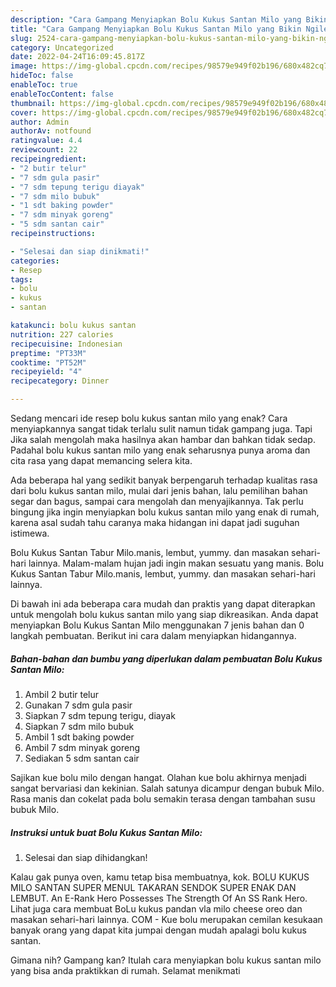 ```yaml
---
description: "Cara Gampang Menyiapkan Bolu Kukus Santan Milo yang Bikin Ngiler, Buat Buka Puasa Enak"
title: "Cara Gampang Menyiapkan Bolu Kukus Santan Milo yang Bikin Ngiler, Buat Buka Puasa Enak"
slug: 2524-cara-gampang-menyiapkan-bolu-kukus-santan-milo-yang-bikin-ngiler-buat-buka-puasa-enak
category: Uncategorized
date: 2022-04-24T16:09:45.817Z
image: https://img-global.cpcdn.com/recipes/98579e949f02b196/680x482cq70/bolu-kukus-santan-milo-foto-resep-utama.jpg
hideToc: false
enableToc: true
enableTocContent: false
thumbnail: https://img-global.cpcdn.com/recipes/98579e949f02b196/680x482cq70/bolu-kukus-santan-milo-foto-resep-utama.jpg
cover: https://img-global.cpcdn.com/recipes/98579e949f02b196/680x482cq70/bolu-kukus-santan-milo-foto-resep-utama.jpg
author: Admin
authorAv: notfound
ratingvalue: 4.4
reviewcount: 22
recipeingredient:
- "2 butir telur"
- "7 sdm gula pasir"
- "7 sdm tepung terigu diayak"
- "7 sdm milo bubuk"
- "1 sdt baking powder"
- "7 sdm minyak goreng"
- "5 sdm santan cair"
recipeinstructions:

- "Selesai dan siap dinikmati!"
categories:
- Resep
tags:
- bolu
- kukus
- santan

katakunci: bolu kukus santan 
nutrition: 227 calories
recipecuisine: Indonesian
preptime: "PT33M"
cooktime: "PT52M"
recipeyield: "4"
recipecategory: Dinner

---
```



Sedang mencari ide resep bolu kukus santan milo yang enak? Cara menyiapkannya sangat tidak terlalu sulit namun tidak gampang juga. Tapi Jika salah mengolah maka hasilnya akan hambar dan bahkan tidak sedap. Padahal bolu kukus santan milo yang enak seharusnya punya aroma dan cita rasa yang dapat memancing selera kita.


Ada beberapa hal yang sedikit banyak berpengaruh terhadap kualitas rasa dari bolu kukus santan milo, mulai dari jenis bahan, lalu pemilihan bahan segar dan bagus, sampai cara mengolah dan menyajikannya. Tak perlu bingung jika ingin menyiapkan bolu kukus santan milo yang enak di rumah, karena asal sudah tahu caranya maka hidangan ini dapat jadi suguhan istimewa.

Bolu Kukus Santan Tabur Milo.manis, lembut, yummy. dan masakan sehari-hari lainnya. Malam-malam hujan jadi ingin makan sesuatu yang manis. Bolu Kukus Santan Tabur Milo.manis, lembut, yummy. dan masakan sehari-hari lainnya.


Di bawah ini ada beberapa cara mudah dan praktis yang dapat diterapkan untuk mengolah bolu kukus santan milo yang siap dikreasikan. Anda dapat menyiapkan Bolu Kukus Santan Milo menggunakan 7 jenis bahan dan 0 langkah pembuatan. Berikut ini cara dalam menyiapkan hidangannya.

<!--inarticleads1-->

##### Bahan-bahan dan bumbu yang diperlukan dalam pembuatan Bolu Kukus Santan Milo:

1. Ambil 2 butir telur
1. Gunakan 7 sdm gula pasir
1. Siapkan 7 sdm tepung terigu, diayak
1. Siapkan 7 sdm milo bubuk
1. Ambil 1 sdt baking powder
1. Ambil 7 sdm minyak goreng
1. Sediakan 5 sdm santan cair


Sajikan kue bolu milo dengan hangat. Olahan kue bolu akhirnya menjadi sangat bervariasi dan kekinian. Salah satunya dicampur dengan bubuk Milo. Rasa manis dan cokelat pada bolu semakin terasa dengan tambahan susu bubuk Milo. 

<!--inarticleads2-->

##### Instruksi untuk buat Bolu Kukus Santan Milo:


1. Selesai dan siap dihidangkan!

Kalau gak punya oven, kamu tetap bisa membuatnya, kok. BOLU KUKUS MILO SANTAN SUPER MENUL TAKARAN SENDOK SUPER ENAK DAN LEMBUT. An E-Rank Hero Possesses The Strength Of An SS Rank Hero. Lihat juga cara membuat BoLu kukus pandan vla milo cheese oreo dan masakan sehari-hari lainnya. COM - Kue bolu merupakan cemilan kesukaan banyak orang yang dapat kita jumpai dengan mudah apalagi bolu kukus santan. 

Gimana nih? Gampang kan? Itulah cara menyiapkan bolu kukus santan milo yang bisa anda praktikkan di rumah. Selamat menikmati
